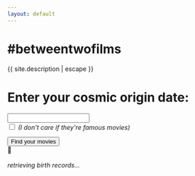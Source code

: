 ```yaml
---
layout: default
---
```


<h1>#betweentwofilms</h1>
<p>{{ site.description | escape }}</p>
<form class="form text-center" id="movie-form" name="movie-form">
	<h1 class="h3 mb-3 font-weight-normal">Enter your cosmic origin date:</h1>
	<div class="row">
	<div class="col-md-12 mb-4">
    	<div class="form-group">
            <div class='input-group date' id='datetimepicker'>
                <input id="birthday" type='text' class="form-control" name="birthday" required="required" />
                <span class="input-group-addon">
                    <span class="glyphicon glyphicon-calendar"></span>
                </span>
            </div>
        </div>
	</div>
    </div>
    <div class="row">
    	<div class="custom-control custom-checkbox">
    		<input type="checkbox" class="custom-control-input" id="notfamous">
    		<label class="custom-control-label" for="notfamous"><em style="font-weight: normal"> (I don't care if they're famous movies)</em></label>
    	</div>
    </div>
    <div class="row mb-3">
		<div class="col-md-12">
    	<button class="btn btn-lg btn-primary btn-block" style="margin-top:1em" type="submit">Find your movies</button>
		</div>
    </div>
    <div class="loading-wrapper hidden row">
        <div class="loading col-md-6 col-md-offset-3"> 🥊</div>
        <div class="col-md-6 col-md-offset-3">
            <br> <em>retrieving birth records...</em>
        </div>
    </div>
    <div class="fighter"></div>

</form>
